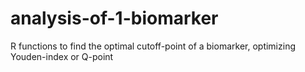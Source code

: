 # analysis-of-1-biomarker
R functions to find the optimal cutoff-point of a biomarker, optimizing Youden-index or Q-point
